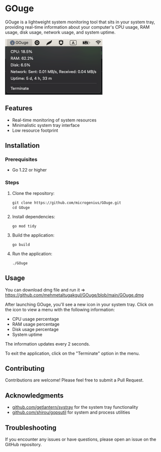 # GOuge

GOuge is a lightweight system monitoring tool that sits in your system tray, providing real-time information about your computer's CPU usage, RAM usage, disk usage, network usage, and system uptime.

![image](/Resources/screenshot.png)


## Features

- Real-time monitoring of system resources
- Minimalistic system tray interface
- Low resource footprint

## Installation

### Prerequisites

- Go 1.22 or higher

### Steps

1. Clone the repository:
   ```
   git clone https://github.com/microgenius/GOuge.git
   cd GOuge
   ```

2. Install dependencies:
   ```
   go mod tidy
   ```

3. Build the application:
   ```
   go build
   ```

4. Run the application:
   ```
   ./GOuge
   ```

## Usage

You can download dmg file and run it => https://github.com/mehmetaltugakgul/GOuge/blob/main/GOuge.dmg

After launching GOuge, you'll see a new icon in your system tray. Click on the icon to view a menu with the following information:

- CPU usage percentage
- RAM usage percentage
- Disk usage percentage
- System uptime

The information updates every 2 seconds.

To exit the application, click on the "Terminate" option in the menu.

## Contributing

Contributions are welcome! Please feel free to submit a Pull Request.

## Acknowledgments

- [github.com/getlantern/systray](https://github.com/getlantern/systray) for the system tray functionality
- [github.com/shirou/gopsutil](https://github.com/shirou/gopsutil) for system and process utilities

## Troubleshooting

If you encounter any issues or have questions, please open an issue on the GitHub repository.
